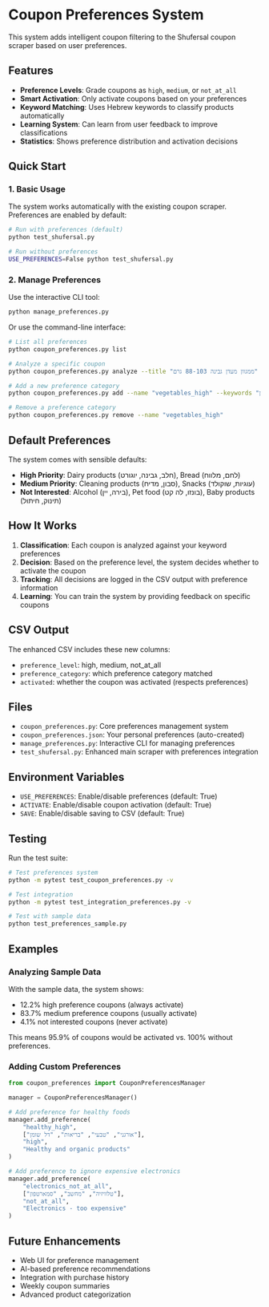 # Coupon Preferences System

This system adds intelligent coupon filtering to the Shufersal coupon scraper based on user preferences.

## Features

- **Preference Levels**: Grade coupons as `high`, `medium`, or `not_at_all`
- **Smart Activation**: Only activate coupons based on your preferences
- **Keyword Matching**: Uses Hebrew keywords to classify products automatically
- **Learning System**: Can learn from user feedback to improve classifications
- **Statistics**: Shows preference distribution and activation decisions

## Quick Start

### 1. Basic Usage

The system works automatically with the existing coupon scraper. Preferences are enabled by default:

```bash
# Run with preferences (default)
python test_shufersal.py

# Run without preferences
USE_PREFERENCES=False python test_shufersal.py
```

### 2. Manage Preferences

Use the interactive CLI tool:

```bash
python manage_preferences.py
```

Or use the command-line interface:

```bash
# List all preferences
python coupon_preferences.py list

# Analyze a specific coupon
python coupon_preferences.py analyze --title "ממגוון מעדן גבינה 88-103 גרם" --store "דניאלה"

# Add a new preference category
python coupon_preferences.py add --name "vegetables_high" --keywords "ירקות,עגבניות,מלפפון" --level "high" --notes "Fresh vegetables"

# Remove a preference category
python coupon_preferences.py remove --name "vegetables_high"
```

## Default Preferences

The system comes with sensible defaults:

- **High Priority**: Dairy products (חלב, גבינה, יוגורט), Bread (לחם, מלווח)
- **Medium Priority**: Cleaning products (סבון, מדיח), Snacks (עוגיות, שוקולד)
- **Not Interested**: Alcohol (בירה, יין), Pet food (בונזו, לה קט), Baby products (תינוק, חיתול)

## How It Works

1. **Classification**: Each coupon is analyzed against your keyword preferences
2. **Decision**: Based on the preference level, the system decides whether to activate the coupon
3. **Tracking**: All decisions are logged in the CSV output with preference information
4. **Learning**: You can train the system by providing feedback on specific coupons

## CSV Output

The enhanced CSV includes these new columns:

- `preference_level`: high, medium, not_at_all
- `preference_category`: which preference category matched
- `activated`: whether the coupon was activated (respects preferences)

## Files

- `coupon_preferences.py`: Core preferences management system
- `coupon_preferences.json`: Your personal preferences (auto-created)
- `manage_preferences.py`: Interactive CLI for managing preferences
- `test_shufersal.py`: Enhanced main scraper with preferences integration

## Environment Variables

- `USE_PREFERENCES`: Enable/disable preferences (default: True)
- `ACTIVATE`: Enable/disable coupon activation (default: True)
- `SAVE`: Enable/disable saving to CSV (default: True)

## Testing

Run the test suite:

```bash
# Test preferences system
python -m pytest test_coupon_preferences.py -v

# Test integration
python -m pytest test_integration_preferences.py -v

# Test with sample data
python test_preferences_sample.py
```

## Examples

### Analyzing Sample Data

With the sample data, the system shows:
- 12.2% high preference coupons (always activate)
- 83.7% medium preference coupons (usually activate)
- 4.1% not interested coupons (never activate)

This means 95.9% of coupons would be activated vs. 100% without preferences.

### Adding Custom Preferences

```python
from coupon_preferences import CouponPreferencesManager

manager = CouponPreferencesManager()

# Add preference for healthy foods
manager.add_preference(
    "healthy_high",
    ["אורגני", "טבעי", "בריאות", "דל שומן"],
    "high",
    "Healthy and organic products"
)

# Add preference to ignore expensive electronics
manager.add_preference(
    "electronics_not_at_all", 
    ["טלוויזיה", "מחשב", "סמארטפון"],
    "not_at_all",
    "Electronics - too expensive"
)
```

## Future Enhancements

- Web UI for preference management
- AI-based preference recommendations
- Integration with purchase history
- Weekly coupon summaries
- Advanced product categorization
